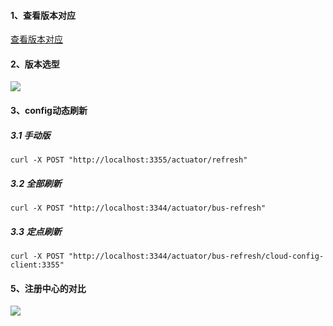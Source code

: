 #### 1、查看版本对应
[查看版本对应](https://start.spring.io/actuator/info)

#### 2、版本选型
![](https://gitee.com/freedom9/markdown_images/raw/master/springcloud/%E7%89%88%E6%9C%AC%E9%80%89%E5%9E%8B.jpg)

#### 3、config动态刷新
##### 3.1 手动版
```
curl -X POST "http://localhost:3355/actuator/refresh"
```

##### 3.2 全部刷新
```
curl -X POST "http://localhost:3344/actuator/bus-refresh"
```

##### 3.3 定点刷新
```
curl -X POST "http://localhost:3344/actuator/bus-refresh/cloud-config-client:3355"
```

#### 5、注册中心的对比
![](https://gitee.com/freedom9/markdown_images/raw/master/springcloud/%E5%87%A0%E4%B8%AA%E6%B3%A8%E5%86%8C%E4%B8%AD%E5%BF%83%E5%AF%B9%E6%AF%94.jpg)
